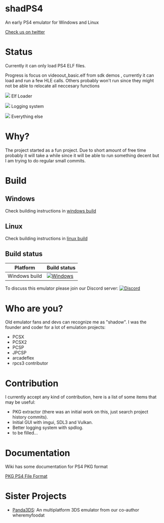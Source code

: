 # shadPS4

An early PS4 emulator for Windows and Linux


[Check us on twitter](https://twitter.com/shadps4 "Check us on twitter")

# Status

Currently it can only load PS4 ELF files.

Progress is focus on videoout_basic.elf from sdk demos , currently it can load and run a few HLE calls. Others probably won't run since they might not be able to relocate all neccesary functions

![](https://geps.dev/progress/60) Elf Loader

![](https://geps.dev/progress/20) Logging system

![](https://geps.dev/progress/10) Everything else

# Why?

The project started as a fun project. Due to short amount of free time probably it will take a while since it will be able to run something decent but I am trying to do regular small commits.

# Build

## Windows

Check building instructions in [windows build](https://github.com/georgemoralis/shadPS4/blob/main/documents/building-windows.md)

## Linux

Check building instructions in [linux build](https://github.com/georgemoralis/shadPS4/blob/main/documents/linux_building.md)

## Build status

|Platform|Build status|
|--------|------------|
|Windows build|[![Windows](https://github.com/georgemoralis/shadPS4/actions/workflows/windows.yml/badge.svg)](https://github.com/georgemoralis/shadPS4/actions/workflows/windows.yml)

To discuss this emulator please join our Discord server: [![Discord](https://img.shields.io/discord/1080089157554155590)](https://discord.gg/MyZRaBngxA)

# Who are you?

Old emulator fans and devs can recognize me as "shadow". I was the founder and coder for a lot of emulation projects:
* PCSX
* PCSX2
* PCSP
* JPCSP
* arcadeflex
* rpcs3 contributor

# Contribution

I currently accept any kind of contribution, here is a list of some items that may be useful:

* PKG extractor (there was an initial work on this, just search project history commits).
* Initial GUI with imgui, SDL3 and Vulkan.
* Better logging system with spdlog.
* to be filled...

# Documentation

Wiki has some documentation for PS4 PKG format

[PKG PS4 File Format](https://github.com/georgemoralis/shadPS4/wiki/PKG-Information "PKG PS4 File Format")

# Sister Projects
- [Panda3DS](https://github.com/wheremyfoodat/Panda3DS): An multiplatform 3DS emulator from our co-author wheremyfoodat
